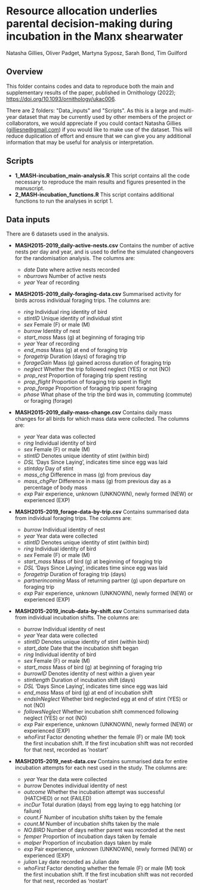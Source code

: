 # Resource allocation underlies parental decision-making during incubation in the Manx shearwater
Natasha Gillies, Oliver Padget, Martyna Syposz, Sarah Bond, Tim Guilford

## Overview
This folder contains codes and data to reproduce both the main and supplementary results of the paper, published in Ornithology (2022); https://doi.org/10.1093/ornithology/ukac006. 

There are 2 folders: "Data_inputs" and "Scripts". As this is a large and multi-year dataset that may be currently used by other members of the project or collaborators, we would appreciate if you could contact Natasha Gillies (gilliesne@gmail.com) if you would like to make use of the dataset. This will reduce duplication of effort and ensure that we can give you any additional information that may be useful for analysis or interpretation.

## Scripts
- **1_MASH-incubation_main-analysis.R** This script contains all the code necessary to reproduce the main results and figures presented in the manuscript.
- **2_MASH-incubation_functions.R** This script contains additional functions to run the analyses in script 1. 

## Data inputs
There are 6 datasets used in the analysis.

- **MASH2015-2019_daily-active-nests.csv** Contains the number of active nests per day and year, and is used to define the simulated changeovers for the randomisation analysis. The columns are:
  -	_date_ Date where active nests recorded
  -	_nburrows_ Number of active nests
  -	_year_ Year of recording

- **MASH2015-2019_daily-foraging-data.csv** Summarised activity for birds across individual foraging trips. The columns are:
  -	_ring_ Individual ring identity of bird
  -	_stintID_ Unique identity of individual stint
  -	_sex_ Female (F) or male (M)
  -	_burrow_ Identity of nest
  -	_start_mass_ Mass (g) at beginning of foraging trip
  -	_year_ Year of recording
  -	_end_mass_ Mass (g) at end of foraging trip
  -	_foragetrip_ Duration (days) of foraging trip
  -	_forageGain_ Mass (g) gained across duration of foraging trip
  -	_neglect_ Whether the trip followed neglect (YES) or not (NO)
  -	_prop_rest_ Proportion of foraging trip spent resting
  -	_prop_flight_ Proportion of foraging trip spent in flight
  -	_prop_forage_ Proportion of foraging trip spent foraging
  -	_phase_ What phase of the trip the bird was in, commuting (commute) or foraging (forage)
	
- **MASH2015-2019_daily-mass-change.csv** Contains daily mass changes for all birds for which mass data were collected. The columns are:
	-	_year_ Year data was collected
	-	_ring_ Individual identity of bird
	-	_sex_ Female (F) or male (M)
	-	_stintID_ Denotes unique identity of stint (within bird)
	-	_DSL_ ‘Days Since Laying’, indicates time since egg was laid
	-	_stintday_ Day of stint
	-	_mass_chg_ Difference in mass (g) from previous day
	-	_mass_chgPer_ Difference in mass (g) from previous day as a percentage of body mass
	-	_exp_ Pair experience, unknown (UNKNOWN), newly formed (NEW) or experienced (EXP)

- **MASH2015-2019_forage-data-by-trip.csv** Contains summarised data from individual foraging trips. The columns are:
	-	_burrow_ Individual identity of nest
	-	_year_ Year data were collected
	-	_stintID_ Denotes unique identity of stint (within bird)
	-	_ring_ Individual identity of bird
	-	_sex_ Female (F) or male (M)
	-	_start_mass_ Mass of bird (g) at beginning of foraging trip
  -	_DSL_ ‘Days Since Laying’, indicates time since egg was laid
  -	_foragetrip_ Duration of foraging trip (days)
  -	_partnerincoming_ Mass of returning partner (g) upon departure on foraging trip
  -	_exp_ Pair experience, unknown (UNKNOWN), newly formed (NEW) or experienced (EXP)

- **MASH2015-2019_incub-data-by-shift.csv** Contains summarised data from individual incubation shifts. The columns are:
  -	_burrow_ Individual identity of nest
  -	_year_ Year data were collected
  -	_stintID_ Denotes unique identity of stint (within bird)
  -	_start_date_ Date that the incubation shift began
  -	_ring_ Individual identity of bird
  -	_sex_ Female (F) or male (M)
  -	_start_mass_ Mass of bird (g) at beginning of foraging trip
  -	_burrowID_ Denotes identity of nest within a given year
  -	_stintlength_ Duration of incubation shift (days)
  -	_DSL_ ‘Days Since Laying’, indicates time since egg was laid
  - _end_mass_ Mass of bird (g) at end of incubation shift
  -	_endsInNeglect_ Whether bird neglected egg at end of stint (YES) or not (NO)
  -	_followsNeglect_ Whether incubation shift commenced following neglect (YES) or not (NO)
  -	_exp_ Pair experience, unknown (UNKNOWN), newly formed (NEW) or experienced (EXP)
  -	_whoFirst_ Factor denoting whether the female (F) or male (M) took the first incubation shift. If the first incubation shift was not recorded for that nest, recorded as ‘nostart’

- **MASH2015-2019_nest-data.csv** Contains summarised data for entire incubation attempts for each nest used in the study. The columns are:
	-	_year_ Year the data were collected
	-	_burrow_ Denotes individual identity of nest
	-	_outcome_ Whether the incubation attempt was successful (HATCHED) or not (FAILED)
	-	_incDur_ Total duration (days) from egg laying to egg hatching (or failure)
	-	_count.F_ Number of incubation shifts taken by the female
	-	_count.M_ Number of incubation shifts taken by the male
	-	_NO.BIRD_ Number of days neither parent was recorded at the nest
	-	_femper_ Proportion of incubation days taken by female
	-	_malper_ Proportion of incubation days taken by male
  -	_exp_ Pair experience, unknown (UNKNOWN), newly formed (NEW) or experienced (EXP)
  -	_julian_ Lay date recorded as Julian date
  -	_whoFirst_ Factor denoting whether the female (F) or male (M) took the first incubation shift. If the first incubation shift was not recorded for that nest, recorded as ‘nostart’


